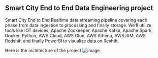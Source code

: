 ## Smart City End to End Data Engineering project
Smart City End to End Realtime data streaming pipeline covering each phase from data ingestion to processing and finally storage. 
We'll utilize tools like IOT devices, Apache Zookeeper, Apache Kafka, Apache Spark, Docker, Python, AWS Cloud, AWS Glue, AWS Athena, AWS IAM, AWS Redshift and finally PowerBI to visualize data on Reshift.

Here is the architecture of the project
![image](https://github.com/eremah/SmartCity/assets/75796623/71b08b0f-0484-4347-87f8-237224cd01f7)

